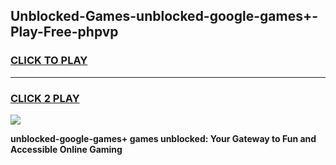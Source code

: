 
## Unblocked-Games-unblocked-google-games+-Play-Free-phpvp
<h3>
<a href="https://premium76.site?title=unblocked-google-games+&ref=18A1">CLICK TO PLAY</a></h3>
<hr>

<h3>
<a href="https://premium76.site?title=unblocked-google-games+&ref=18A1">CLICK 2 PLAY</a>
  
</h3>

<a href="https://premium76.site?title=unblocked-google-games+&ref=18A1"><img src="https://clearcache.store/games.png"></a>


**unblocked-google-games+ games unblocked: Your Gateway to Fun and Accessible Online Gaming**
